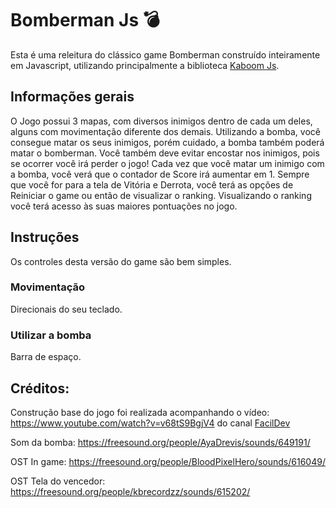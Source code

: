 # Bomberman Js 💣
Esta é uma releitura do clássico game Bomberman construído inteiramente em Javascript, utilizando principalmente a biblioteca <a href="https://kaboomjs.com/">Kaboom Js</a>.

## Informações gerais
O Jogo possui 3 mapas, com diversos inimigos dentro de cada um deles, alguns com movimentação diferente dos demais. Utilizando a bomba, você consegue matar os seus inimigos, porém cuidado, a bomba também poderá matar o bomberman.
Você também deve evitar encostar nos inimigos, pois se ocorrer você irá perder o jogo!
Cada vez que você matar um inimigo com a bomba, você verá que o contador de Score irá aumentar em 1.
Sempre que você for para a tela de Vitória e Derrota, você terá as opções de Reiniciar o game ou então de visualizar o ranking.
Visualizando o ranking você terá acesso às suas maiores pontuações no jogo.

## Instruções
Os controles desta versão do game são bem simples.

### Movimentação
Direcionais do seu teclado.

### Utilizar a bomba
Barra de espaço.

## Créditos:
Construção base do jogo foi realizada acompanhando o vídeo: https://www.youtube.com/watch?v=v68tS9BgjV4 do canal <a href="https://www.youtube.com/@facildev">FacilDev</a>

Som da bomba: https://freesound.org/people/AyaDrevis/sounds/649191/

OST In game: https://freesound.org/people/BloodPixelHero/sounds/616049/

OST Tela do vencedor: https://freesound.org/people/kbrecordzz/sounds/615202/